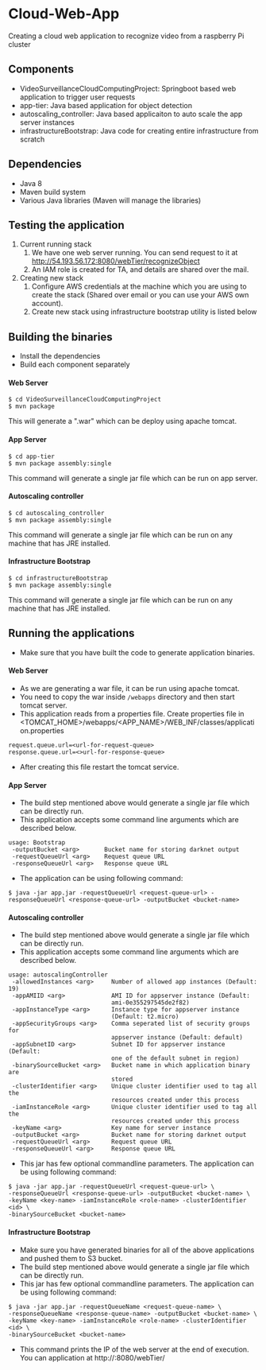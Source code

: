 # Cloud-Web-App
Creating a cloud web application to recognize video from a raspberry Pi cluster

## Components
- VideoSurveillanceCloudComputingProject: Springboot based web application to trigger user requests
- app-tier: Java based application for object detection
- autoscaling_controller: Java based applicaiton to auto scale the app server instances
- infrastructureBootstrap: Java code for creating entire infrastructure from scratch

## Dependencies
- Java 8
- Maven build system
- Various Java libraries (Maven will manage the libraries)

## Testing the application
1. Current running stack
    1. We have one web server running. You can send request to it at http://54.193.56.172:8080/webTier/recognizeObject
    2. An IAM role is created for TA, and details are shared over the mail.
2. Creating new stack
    1. Configure AWS credentials at the machine which you are using to create the stack (Shared over email or you can use your AWS own account).
    2. Create new stack using infrastructure bootstrap utility is listed below

## Building the binaries
- Install the dependencies
- Build each component separately
#### Web Server
```
$ cd VideoSurveillanceCloudComputingProject
$ mvn package
```
This will generate a ".war" which can be deploy using apache tomcat.

#### App Server
```
$ cd app-tier
$ mvn package assembly:single
```
This command will generate a single jar file which can be run on app server.

#### Autoscaling controller
```
$ cd autoscaling_controller
$ mvn package assembly:single
```
This command will generate a single jar file which can be run on any machine that has JRE installed.

#### Infrastructure Bootstrap
```
$ cd infrastructureBootstrap
$ mvn package assembly:single
```
This command will generate a single jar file which can be run on any machine that has JRE installed.

## Running the applications
- Make sure that you have built the code to generate application binaries.

#### Web Server
- As we are generating a war file, it can be run using apache tomcat.
- You need to copy the war inside ```/webapps``` directory and then start tomcat server.
- This application reads from a properties file. Create properties file in <TOMCAT_HOME>/webapps/<APP_NAME>/WEB_INF/classes/application.properties
```
request.queue.url=<url-for-request-queue>
response.queue.url=<>url-for-response-queue>
```
- After creating this file restart the tomcat service.

#### App Server
- The build step mentioned above would generate a single jar file which can be directly run.
- This application accepts some command line arguments which are described below.
```
usage: Bootstrap
 -outputBucket <arg>       Bucket name for storing darknet output
 -requestQueueUrl <arg>    Request queue URL
 -responseQueueUrl <arg>   Response queue URL
```
- The application can be using following command:
```
$ java -jar app.jar -requestQueueUrl <request-queue-url> -responseQueueUrl <response-queue-url> -outputBucket <bucket-name>
```
#### Autoscaling controller
- The build step mentioned above would generate a single jar file which can be directly run.
- This application accepts some command line arguments which are described below.
```
usage: autoscalingController
 -allowedInstances <arg>     Number of allowed app instances (Default: 19)
 -appAMIID <arg>             AMI ID for appserver instance (Default:
                             ami-0e355297545de2f82)
 -appInstanceType <arg>      Instance type for appserver instance
                             (Default: t2.micro)
 -appSecurityGroups <arg>    Comma seperated list of security groups for
                             appserver instance (Default: default)
 -appSubnetID <arg>          Subnet ID for appserver instance (Default:
                             one of the default subnet in region)
 -binarySourceBucket <arg>   Bucket name in which application binary are
                             stored
 -clusterIdentifier <arg>    Unique cluster identifier used to tag all the
                             resources created under this process
 -iamInstanceRole <arg>      Unique cluster identifier used to tag all the
                             resources created under this process
 -keyName <arg>              Key name for server instance
 -outputBucket <arg>         Bucket name for storing darknet output
 -requestQueueUrl <arg>      Request queue URL
 -responseQueueUrl <arg>     Response queue URL
```
- This jar has few optional commandline parameters. The application can be using following command:
```
$ java -jar app.jar -requestQueueUrl <request-queue-url> \
-responseQueueUrl <response-queue-url> -outputBucket <bucket-name> \
-keyName <key-name> -iamInstanceRole <role-name> -clusterIdentifier <id> \
-binarySourceBucket <bucket-name>
```

#### Infrastructure Bootstrap
- Make sure you have generated binaries for all of the above applications and pushed them to S3 bucket.
- The build step mentioned above would generate a single jar file which can be directly run.
- This jar has few optional commandline parameters. The application can be using following command:
```
$ java -jar app.jar -requestQueueName <request-queue-name> \
-responseQueueName <response-queue-name> -outputBucket <bucket-name> \
-keyName <key-name> -iamInstanceRole <role-name> -clusterIdentifier <id> \
-binarySourceBucket <bucket-name>
```
- This command prints the IP of the web server at the end of execution. You can application at http://<ip-of-webserver>:8080/webTier/
